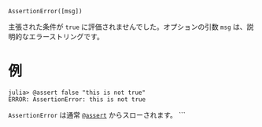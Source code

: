 ```
AssertionError([msg])
```

主張された条件が `true` に評価されませんでした。オプションの引数 `msg` は、説明的なエラーストリングです。

# 例

```jldoctest
julia> @assert false "this is not true"
ERROR: AssertionError: this is not true
```

`AssertionError` は通常 [`@assert`](@ref) からスローされます。 ```
